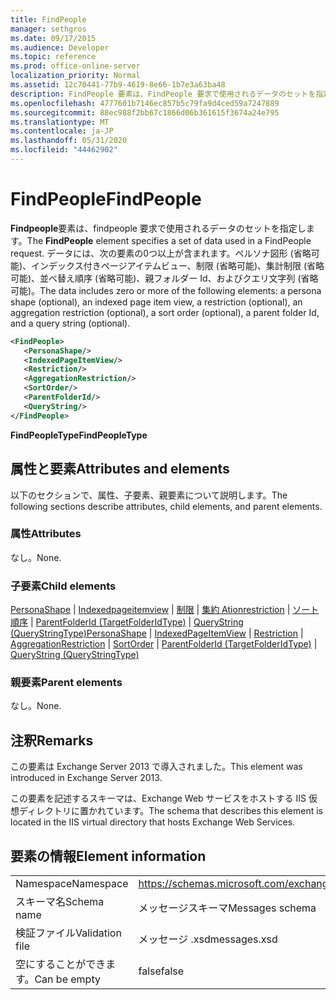 ```yaml
---
title: FindPeople
manager: sethgros
ms.date: 09/17/2015
ms.audience: Developer
ms.topic: reference
ms.prod: office-online-server
localization_priority: Normal
ms.assetid: 12c70441-77b9-4619-8e66-1b7e3a63ba48
description: FindPeople 要素は、FindPeople 要求で使用されるデータのセットを指定します。 データには、次の要素の0つ以上が含まれます。ペルソナ図形 (省略可能)、インデックス付きページアイテムビュー、制限 (省略可能)、集計制限 (省略可能)、並べ替え順序 (省略可能)、親フォルダー Id、およびクエリ文字列 (省略可能)。
ms.openlocfilehash: 4777601b7146ec857b5c79fa9d4ced59a7247889
ms.sourcegitcommit: 88ec988f2bb67c1866d06b361615f3674a24e795
ms.translationtype: MT
ms.contentlocale: ja-JP
ms.lasthandoff: 05/31/2020
ms.locfileid: "44462902"
---
```

# <a name="findpeople"></a><span data-ttu-id="e8d1c-104">FindPeople</span><span class="sxs-lookup"><span data-stu-id="e8d1c-104">FindPeople</span></span>

<span data-ttu-id="e8d1c-105">**Findpeople**要素は、findpeople 要求で使用されるデータのセットを指定します。</span><span class="sxs-lookup"><span data-stu-id="e8d1c-105">The **FindPeople** element specifies a set of data used in a FindPeople request.</span></span> <span data-ttu-id="e8d1c-106">データには、次の要素の0つ以上が含まれます。ペルソナ図形 (省略可能)、インデックス付きページアイテムビュー、制限 (省略可能)、集計制限 (省略可能)、並べ替え順序 (省略可能)、親フォルダー Id、およびクエリ文字列 (省略可能)。</span><span class="sxs-lookup"><span data-stu-id="e8d1c-106">The data includes zero or more of the following elements: a persona shape (optional), an indexed page item view, a restriction (optional), an aggregation restriction (optional), a sort order (optional), a parent folder Id, and a query string (optional).</span></span> 
  
```XML
<FindPeople>
   <PersonaShape/>
   <IndexedPageItemView/>
   <Restriction/>
   <AggregationRestriction/>
   <SortOrder/>
   <ParentFolderId/>
   <QueryString/>
</FindPeople>
```

 <span data-ttu-id="e8d1c-107">**FindPeopleType**</span><span class="sxs-lookup"><span data-stu-id="e8d1c-107">**FindPeopleType**</span></span>
## <a name="attributes-and-elements"></a><span data-ttu-id="e8d1c-108">属性と要素</span><span class="sxs-lookup"><span data-stu-id="e8d1c-108">Attributes and elements</span></span>

<span data-ttu-id="e8d1c-109">以下のセクションで、属性、子要素、親要素について説明します。</span><span class="sxs-lookup"><span data-stu-id="e8d1c-109">The following sections describe attributes, child elements, and parent elements.</span></span>
  
### <a name="attributes"></a><span data-ttu-id="e8d1c-110">属性</span><span class="sxs-lookup"><span data-stu-id="e8d1c-110">Attributes</span></span>

<span data-ttu-id="e8d1c-111">なし。</span><span class="sxs-lookup"><span data-stu-id="e8d1c-111">None.</span></span>
  
### <a name="child-elements"></a><span data-ttu-id="e8d1c-112">子要素</span><span class="sxs-lookup"><span data-stu-id="e8d1c-112">Child elements</span></span>

<span data-ttu-id="e8d1c-113">[PersonaShape](personashape.md)  | [Indexedpageitemview](indexedpageitemview.md)  | [制限](restriction.md)  | [集約 Ationrestriction](aggregationrestriction.md)  | [ソート順序](sortorder.md)  | [ParentFolderId (TargetFolderIdType)](parentfolderid-targetfolderidtype.md)  | [QueryString (QueryStringType)](querystring-querystringtype.md)</span><span class="sxs-lookup"><span data-stu-id="e8d1c-113">[PersonaShape](personashape.md) | [IndexedPageItemView](indexedpageitemview.md) | [Restriction](restriction.md) | [AggregationRestriction](aggregationrestriction.md) | [SortOrder](sortorder.md) | [ParentFolderId (TargetFolderIdType)](parentfolderid-targetfolderidtype.md) | [QueryString (QueryStringType)](querystring-querystringtype.md)</span></span>
  
### <a name="parent-elements"></a><span data-ttu-id="e8d1c-114">親要素</span><span class="sxs-lookup"><span data-stu-id="e8d1c-114">Parent elements</span></span>

<span data-ttu-id="e8d1c-115">なし。</span><span class="sxs-lookup"><span data-stu-id="e8d1c-115">None.</span></span>
  
## <a name="remarks"></a><span data-ttu-id="e8d1c-116">注釈</span><span class="sxs-lookup"><span data-stu-id="e8d1c-116">Remarks</span></span>

<span data-ttu-id="e8d1c-117">この要素は Exchange Server 2013 で導入されました。</span><span class="sxs-lookup"><span data-stu-id="e8d1c-117">This element was introduced in Exchange Server 2013.</span></span>
  
<span data-ttu-id="e8d1c-118">この要素を記述するスキーマは、Exchange Web サービスをホストする IIS 仮想ディレクトリに置かれています。</span><span class="sxs-lookup"><span data-stu-id="e8d1c-118">The schema that describes this element is located in the IIS virtual directory that hosts Exchange Web Services.</span></span>
  
## <a name="element-information"></a><span data-ttu-id="e8d1c-119">要素の情報</span><span class="sxs-lookup"><span data-stu-id="e8d1c-119">Element information</span></span>

|||
|:-----|:-----|
|<span data-ttu-id="e8d1c-120">Namespace</span><span class="sxs-lookup"><span data-stu-id="e8d1c-120">Namespace</span></span>  <br/> |https://schemas.microsoft.com/exchange/services/2006/messages  <br/> |
|<span data-ttu-id="e8d1c-121">スキーマ名</span><span class="sxs-lookup"><span data-stu-id="e8d1c-121">Schema name</span></span>  <br/> |<span data-ttu-id="e8d1c-122">メッセージスキーマ</span><span class="sxs-lookup"><span data-stu-id="e8d1c-122">Messages schema</span></span>  <br/> |
|<span data-ttu-id="e8d1c-123">検証ファイル</span><span class="sxs-lookup"><span data-stu-id="e8d1c-123">Validation file</span></span>  <br/> |<span data-ttu-id="e8d1c-124">メッセージ .xsd</span><span class="sxs-lookup"><span data-stu-id="e8d1c-124">messages.xsd</span></span>  <br/> |
|<span data-ttu-id="e8d1c-125">空にすることができます。</span><span class="sxs-lookup"><span data-stu-id="e8d1c-125">Can be empty</span></span>  <br/> |<span data-ttu-id="e8d1c-126">false</span><span class="sxs-lookup"><span data-stu-id="e8d1c-126">false</span></span>  <br/> |
   

